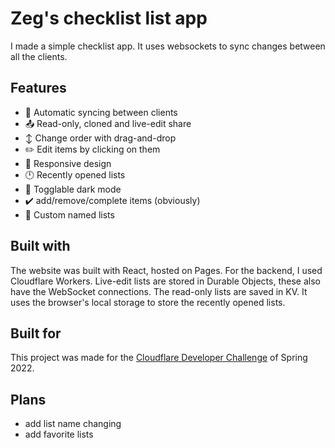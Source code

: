# Zeg's checklist list app

I made a simple checklist app. It uses websockets to sync changes between all the clients.

## Features

- 🚀 Automatic syncing between clients
- 📤 Read-only, cloned and live-edit share
- ↕️ Change order with drag-and-drop
- ✏️ Edit items by clicking on them
- 📱 Responsive design
- 🕛 Recently opened lists
- 🌙 Togglable dark mode
- ✔️ add/remove/complete items (obviously)
- 📝 Custom named lists

## Built with

The website was built with React, hosted on Pages. For the backend, I used Cloudflare Workers. Live-edit lists are stored in Durable Objects, these also have the WebSocket connections. The read-only lists are saved in KV. It uses the browser's local storage to store the recently opened lists.

## Built for

This project was made for the [Cloudflare Developer Challenge](https://challenge.developers.cloudflare.com/) of Spring 2022.

## Plans

- add list name changing
- add favorite lists

